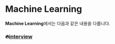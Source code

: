 # Machine Learning

**Machine Learning**에서는 다음과 같은 내용을 다룹니다.





### :fire:[interview](./interview/README.md)

